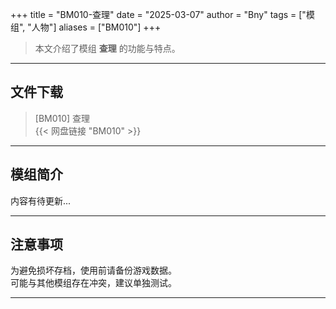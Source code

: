 +++
title = "BM010-查理"
date = "2025-03-07"
author = "Bny"
tags = ["模组", "人物"]
aliases = ["BM010"]
+++

> 本文介绍了模组 **查理** 的功能与特点。

---

## 文件下载

> [BM010] 查理  
{{< 网盘链接 "BM010" >}}  

---

## 模组简介

>  
内容有待更新...  

---

## 注意事项

>  
为避免损坏存档，使用前请备份游戏数据。  
可能与其他模组存在冲突，建议单独测试。  

---

